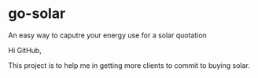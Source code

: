 # go-solar
An easy way to caputre your energy use for a solar quotation

Hi GitHub,

This project is to help me in getting more clients to commit to buying solar.

